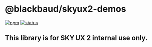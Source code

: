 # @blackbaud/skyux2-demos

[![npm](https://img.shields.io/npm/v/@blackbaud/skyux2-demos.svg)](https://www.npmjs.com/package/@blackbaud/skyux2-demos)
[![status](https://travis-ci.org/blackbaud/skyux2-demos.svg?branch=master)](https://travis-ci.org/blackbaud/skyux2-demos)

## This library is for SKY UX 2 internal use only.
